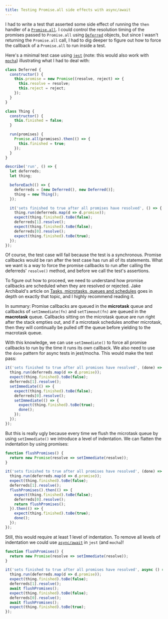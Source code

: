 ```yaml
---
title: Testing Promise.all side effects with async/await
---
```


I had to write a test that asserted some side effect of running the `then`
handler of a [`Promise.all`][p]. I could control the resolution timing of the
promises passed to `Promise.all` using [`Deferred`][d] objects, but since I
wasn't returning the `Promise.all` call, I had to dig deeper to figure out how
to force the callback of a `Promise.all` to run inside a test.

Here's a minimal test case using [`jest`][j] (note: this would also work with
[`mocha`][m]) illustrating what I had to deal with:

```js
class Deferred {
  constructor() {
    this.promise = new Promise((resolve, reject) => {
      this.resolve = resolve;
      this.reject = reject;
    });
  }
}

class Thing {
  constructor() {
    this.finished = false;
  }

  run(promises) {
    Promise.all(promises).then(() => {
      this.finished = true;
    });
  }
}

describe('run', () => {
  let deferreds;
  let thing;

  beforeEach(() => {
    deferreds = [new Deferred(), new Deferred()];
    thing = new Thing();
  });

  it('sets finished to true after all promises have resolved', () => {
    thing.run(deferreds.map(d => d.promise));
    expect(thing.finished).toBe(false);
    deferreds[1].resolve();
    expect(thing.finished).toBe(false);
    deferreds[0].resolve();
    expect(thing.finished).toBe(true);
  });
});
```

Of course, the test case will fail because the test is a synchronous. Promise
callbacks would be ran after the test case has run all of its statements. What
we want is a way to force the promise callbacks to run after calling the
deferreds' `resolve()` method, and before we call the test's assertions.

To figure out how to proceed, we need to understand how promise callbacks are
scheduled when they are resolved or rejected. Jake Archibald's article on
[Tasks, microtasks, queues and schedules][t] goes in depth on exactly that
topic, and I highly recommend reading it.

In summary: Promise callbacks are queued in the **microtask** queue and
callbacks of `setImmediate(fn)` and `setTimeout(fn)` are queued in the
**macrotask** queue. Callbacks sitting on the microtask queue are run right
after the stack empties out, and if a microtask schedules another microtask,
then they will continually be pulled off the queue before yielding to the
macrotask queue.

With this knowledge, we can use `setImmediate()` to force all promise callbacks
to run by the time it runs its own callback. We also need to use the `done`
pattern for async tests in jest/mocha. This would make the test pass:

```js
it('sets finished to true after all promises have resolved', (done) => {
  thing.run(deferreds.map(d => d.promise));
  expect(thing.finished).toBe(false);
  deferreds[1].resolve();
  setImmediate(() => {
    expect(thing.finished).toBe(false);
    deferreds[0].resolve();
    setImmediate(() => {
      expect(thing.finished).toBe(true);
      done();
    });
  });
});
```

But this is really ugly because every time we flush the microtask queue by using
`setImmediate()` we introduce a level of indentation. We can flatten the
indentation by using promises:

```js
function flushPromises() {
  return new Promise(resolve => setImmediate(resolve));
}

it('sets finished to true after all promises have resolved', (done) => {
  thing.run(deferreds.map(d => d.promise));
  expect(thing.finished).toBe(false);
  deferreds[1].resolve();
  flushPromises().then(() => {
    expect(thing.finished).toBe(false);
    deferreds[0].resolve();
    return flushPromises();
  }).then(() => {
    expect(thing.finished).toBe(true);
    done();
  });
});
```

Still, this would require at least 1 level of indentation. To remove all levels
of indentation we could use [`async/await`][ja] in `jest` (and `mocha`)!

```js
function flushPromises() {
  return new Promise(resolve => setImmediate(resolve));
}

it('sets finished to true after all promises have resolved', async () => {
  thing.run(deferreds.map(d => d.promise));
  expect(thing.finished).toBe(false);
  deferreds[1].resolve();
  await flushPromises();
  expect(thing.finished).toBe(false);
  deferreds[0].resolve();
  await flushPromises();
  expect(thing.finished).toBe(true);
});
```

[d]: https://developer.mozilla.org/en-US/docs/Mozilla/JavaScript_code_modules/Promise.jsm/Deferred
[j]: https://facebook.github.io/jest/
[ja]: https://facebook.github.io/jest/docs/tutorial-async.html
[m]: https://mochajs.org/
[p]: https://developer.mozilla.org/en-US/docs/Web/JavaScript/Reference/Global_Objects/Promise/all
[t]: https://jakearchibald.com/2015/tasks-microtasks-queues-and-schedules/
